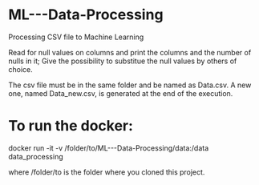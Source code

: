 # ML---Data-Processing

Processing CSV file to Machine Learning

Read for null values on columns and print the columns and the number of nulls in it;
Give the possibility to substitue the null values by others of choice.

The csv file must be in the same folder and be named as Data.csv.
A new one, named Data_new.csv, is generated at the end of the execution.

# To run the docker:
docker run -it -v /folder/to/ML---Data-Processing/data:/data data_processing

where /folder/to is the folder where you cloned this project.
